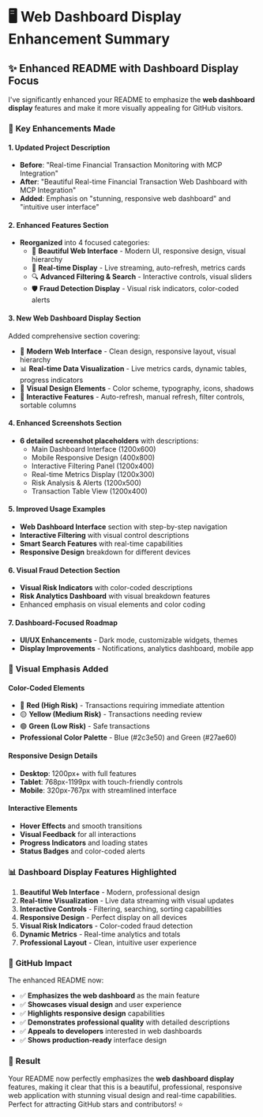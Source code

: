 # 🖥️ Web Dashboard Display Enhancement Summary

## ✨ **Enhanced README with Dashboard Display Focus**

I've significantly enhanced your README to emphasize the **web dashboard display** features and make it more visually appealing for GitHub visitors.

### 🎯 **Key Enhancements Made**

#### **1. Updated Project Description**
- **Before**: "Real-time Financial Transaction Monitoring with MCP Integration"
- **After**: "Beautiful Real-time Financial Transaction Web Dashboard with MCP Integration"
- **Added**: Emphasis on "stunning, responsive web dashboard" and "intuitive user interface"

#### **2. Enhanced Features Section**
- **Reorganized** into 4 focused categories:
  - 🎨 **Beautiful Web Interface** - Modern UI, responsive design, visual hierarchy
  - 🚀 **Real-time Display** - Live streaming, auto-refresh, metrics cards
  - 🔍 **Advanced Filtering & Search** - Interactive controls, visual sliders
  - 🛡️ **Fraud Detection Display** - Visual risk indicators, color-coded alerts

#### **3. New Web Dashboard Display Section**
Added comprehensive section covering:
- 🌟 **Modern Web Interface** - Clean design, responsive layout, visual hierarchy
- 📊 **Real-time Data Visualization** - Live metrics cards, dynamic tables, progress indicators
- 🎨 **Visual Design Elements** - Color scheme, typography, icons, shadows
- 🔄 **Interactive Features** - Auto-refresh, manual refresh, filter controls, sortable columns

#### **4. Enhanced Screenshots Section**
- **6 detailed screenshot placeholders** with descriptions:
  - Main Dashboard Interface (1200x600)
  - Mobile Responsive Design (400x800)
  - Interactive Filtering Panel (1200x400)
  - Real-time Metrics Display (1200x300)
  - Risk Analysis & Alerts (1200x500)
  - Transaction Table View (1200x400)

#### **5. Improved Usage Examples**
- **Web Dashboard Interface** section with step-by-step navigation
- **Interactive Filtering** with visual control descriptions
- **Smart Search Features** with real-time capabilities
- **Responsive Design** breakdown for different devices

#### **6. Visual Fraud Detection Section**
- **Visual Risk Indicators** with color-coded descriptions
- **Risk Analytics Dashboard** with visual breakdown features
- Enhanced emphasis on visual elements and color coding

#### **7. Dashboard-Focused Roadmap**
- **UI/UX Enhancements** - Dark mode, customizable widgets, themes
- **Display Improvements** - Notifications, analytics dashboard, mobile app

### 🎨 **Visual Emphasis Added**

#### **Color-Coded Elements**
- 🔴 **Red (High Risk)** - Transactions requiring immediate attention
- 🟡 **Yellow (Medium Risk)** - Transactions needing review  
- 🟢 **Green (Low Risk)** - Safe transactions
- **Professional Color Palette** - Blue (#2c3e50) and Green (#27ae60)

#### **Responsive Design Details**
- **Desktop**: 1200px+ with full features
- **Tablet**: 768px-1199px with touch-friendly controls
- **Mobile**: 320px-767px with streamlined interface

#### **Interactive Elements**
- **Hover Effects** and smooth transitions
- **Visual Feedback** for all interactions
- **Progress Indicators** and loading states
- **Status Badges** and color-coded alerts

### 📊 **Dashboard Display Features Highlighted**

1. **Beautiful Web Interface** - Modern, professional design
2. **Real-time Visualization** - Live data streaming with visual updates
3. **Interactive Controls** - Filtering, searching, sorting capabilities
4. **Responsive Design** - Perfect display on all devices
5. **Visual Risk Indicators** - Color-coded fraud detection
6. **Dynamic Metrics** - Real-time analytics and totals
7. **Professional Layout** - Clean, intuitive user experience

### 🚀 **GitHub Impact**

The enhanced README now:
- ✅ **Emphasizes the web dashboard** as the main feature
- ✅ **Showcases visual design** and user experience
- ✅ **Highlights responsive design** capabilities
- ✅ **Demonstrates professional quality** with detailed descriptions
- ✅ **Appeals to developers** interested in web dashboards
- ✅ **Shows production-ready** interface design

### 🎯 **Result**

Your README now perfectly emphasizes the **web dashboard display** features, making it clear that this is a beautiful, professional, responsive web application with stunning visual design and real-time capabilities. Perfect for attracting GitHub stars and contributors! ⭐
